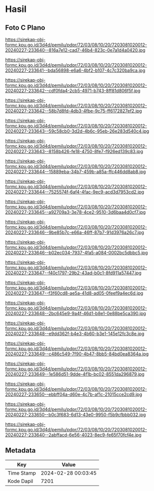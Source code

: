# Hasil

## Foto C Plano

https://sirekap-obj-formc.kpu.go.id/3d4d/pemilu/pdpr/72/03/08/10/20/7203081020012-20240227-233640--816a7e12-cad7-46b4-823c-0e7a1d4a0420.jpg

https://sirekap-obj-formc.kpu.go.id/3d4d/pemilu/pdpr/72/03/08/10/20/7203081020012-20240227-233641--bda56898-e6a6-4bf2-b107-4c7c320ba9ca.jpg

https://sirekap-obj-formc.kpu.go.id/3d4d/pemilu/pdpr/72/03/08/10/20/7203081020012-20240227-233642--cdf0fda4-2cb5-4971-b743-8ff81d806f5f.jpg

https://sirekap-obj-formc.kpu.go.id/3d4d/pemilu/pdpr/72/03/08/10/20/7203081020012-20240227-233642--58b7d8fd-4db3-4fbe-9c75-ff6172827ef2.jpg

https://sirekap-obj-formc.kpu.go.id/3d4d/pemilu/pdpr/72/03/08/10/20/7203081020012-20240227-233643--59c58cb0-3d2d-4b6c-95eb-26e283d540c4.jpg

https://sirekap-obj-formc.kpu.go.id/3d4d/pemilu/pdpr/72/03/08/10/20/7203081020012-20240227-233643--8158b426-fe18-4750-8fe7-f926ed139c83.jpg

https://sirekap-obj-formc.kpu.go.id/3d4d/pemilu/pdpr/72/03/08/10/20/7203081020012-20240227-233644--15889eba-34b7-459b-a85a-ffc446dd8ab8.jpg

https://sirekap-obj-formc.kpu.go.id/3d4d/pemilu/pdpr/72/03/08/10/20/7203081020012-20240227-233644--7525574f-6af4-4fac-9ec9-acd3d7953cd2.jpg

https://sirekap-obj-formc.kpu.go.id/3d4d/pemilu/pdpr/72/03/08/10/20/7203081020012-20240227-233645--a92709a3-3e78-4ce2-9510-3d6baa4d0cf7.jpg

https://sirekap-obj-formc.kpu.go.id/3d4d/pemilu/pdpr/72/03/08/10/20/7203081020012-20240227-233646--9be85b7c-e66a-46ff-87b7-91d3976a26c7.jpg

https://sirekap-obj-formc.kpu.go.id/3d4d/pemilu/pdpr/72/03/08/10/20/7203081020012-20240227-233646--b02ec034-7937-4fa5-a084-0002bc5dbbc5.jpg

https://sirekap-obj-formc.kpu.go.id/3d4d/pemilu/pdpr/72/03/08/10/20/7203081020012-20240227-233647--f40c1797-29b2-43ad-b0c1-8fd911a57447.jpg

https://sirekap-obj-formc.kpu.go.id/3d4d/pemilu/pdpr/72/03/08/10/20/7203081020012-20240227-233647--f3f60cd8-ae5a-41d8-ad05-0feef9a4ec6d.jpg

https://sirekap-obj-formc.kpu.go.id/3d4d/pemilu/pdpr/72/03/08/10/20/7203081020012-20240227-233648--2bc645e9-9a4f-46d1-b8e1-0e88be5ca390.jpg

https://sirekap-obj-formc.kpu.go.id/3d4d/pemilu/pdpr/72/03/08/10/20/7203081020012-20240227-233648--e9dd362f-b4e3-4b60-b3e1-145e12fc3c8e.jpg

https://sirekap-obj-formc.kpu.go.id/3d4d/pemilu/pdpr/72/03/08/10/20/7203081020012-20240227-233649--c486c549-7f90-4b47-8bb5-84bd0ea8364a.jpg

https://sirekap-obj-formc.kpu.go.id/3d4d/pemilu/pdpr/72/03/08/10/20/7203081020012-20240227-233649--1e586d51-9dde-4f1b-bc02-8551da296879.jpg

https://sirekap-obj-formc.kpu.go.id/3d4d/pemilu/pdpr/72/03/08/10/20/7203081020012-20240227-233650--ebbff04a-d60e-4c7b-af1c-21015cce2cd9.jpg

https://sirekap-obj-formc.kpu.go.id/3d4d/pemilu/pdpr/72/03/08/10/20/7203081020012-20240227-233650--b0c3f683-6d13-43e0-9950-f5b9cfbbb032.jpg

https://sirekap-obj-formc.kpu.go.id/3d4d/pemilu/pdpr/72/03/08/10/20/7203081020012-20240227-233640--2abffacd-6e56-4023-8ec9-fe65f70fcf4e.jpg


## Metadata

| Key        | Value               |
| ---------- | ------------------- |
| Time Stamp | 2024-02-28 00:03:45 |
| Kode Dapil | 7201                |



